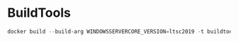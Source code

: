 # BuildTools

```powershell
docker build --build-arg WINDOWSSERVERCORE_VERSION=ltsc2019 -t buildtools:2019-windowsservercore-ltsc2019 -m 2GB .
```
